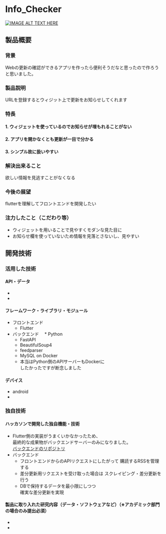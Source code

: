 # Info_Checker

[![IMAGE ALT TEXT HERE](https://jphacks.com/wp-content/uploads/2022/08/JPHACKS2022_ogp.jpg)](https://www.youtube.com/watch?v=LUPQFB4QyVo)

## 製品概要
### 背景
Webの更新の確認ができるアプリを作ったら便利そうだなと思ったので作ろうと思いました。
### 製品説明
URLを登録するとウィジット上で更新をお知らせしてくれます
### 特長
#### 1. ウィジェットを使っているのでお知らせが埋もれることがない
#### 2. アプリを開かなくとも更新が一目で分かる
#### 3. シンプル故に扱いやすい

### 解決出来ること
欲しい情報を見逃すことがなくなる
### 今後の展望
flutterを理解してフロントエンドを開発したい

### 注力したこと（こだわり等）
* ウィジェットを用いることで見やすくモダンな見た目に
* お知らせ欄を使っていないため情報を見落とさないし、見やすい

## 開発技術
### 活用した技術
#### API・データ
* 
* 

#### フレームワーク・ライブラリ・モジュール
* フロントエンド
  * Flutter
* バックエンド
　* Python
    * FastAPI
    * BeautifulSoup4
    * feedparser
  * MySQL on Docker
  * 本当はPython側のAPIサーバーもDockerに  
    したかったですが断念しました

#### デバイス
* android
* 

### 独自技術
#### ハッカソンで開発した独自機能・技術
* Flutter側の実装がうまくいかなかったため、  
  最終的な成果物がバックエンドサーバーのみになりました。  
  [バックエンドのリポジトリ](https://github.com/jphacks/F_2212_2)  
* バックエンド
  * フロントエンドからのAPIリクエストにしたがって
    購読するRSSを管理する
  * 差分更新用リクエストを受け取った場合は
    スクレイピング・差分更新を行う
  * DBで保持するデータを最小限にしつつ  
    確実な差分更新を実現

#### 製品に取り入れた研究内容（データ・ソフトウェアなど）（※アカデミック部門の場合のみ提出必須）
* 
* 
